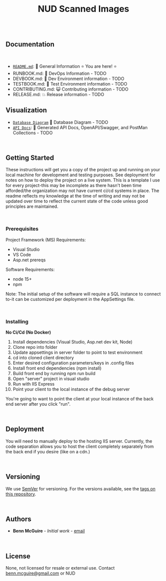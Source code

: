 
<br />
<h1 align="center" style="padding-bottom: 20px">NUD Scanned Images</h1>
<br />

## Documentation

<br />

   - [`README.md`](README.md): 👀 General Information  ⭐ You are here! ⭐
   - RUNBOOK.md: 🤖 DevOps Information - TODO
   - DEVBOOK.md: 👾 Dev Environment information - TODO
   - TESTBOOK.md: 🧪 Test Environment information - TODO
   - CONTRIBUTING.md: 😺 Contributing information - TODO
   - RELEASE.md: 💥 Release information - TODO
 
## Visualization 

   - [`Database Diagram`](https://dbdiagram.io/d/) 📑 Database Diagram - TODO
   - [`API Docs`](/docs): 📝 Generated API Docs, OpenAPI/Swagger, and PostMan Collections - TODO

<br />

## Getting Started

These instructions will get you a copy of the project up and running on your local machine for development and testing purposes. See deployment for notes on how to deploy the project on a live system. This is a template I use for every project-this may be incomplete as there hasn't been time afforded/the organization may not have current ci/cd systems in place. The readme reflects my knowledge at the time of writing and may not be updated over time to reflect the current state of the code unless good principles are maintained.

<br />

### Prerequisites

Project Framework (MS) Requirements:

 - Visual Studio
 - VS Code
 - Asp.net prereqs

Software Requirements:

 - node 15+
 - npm


Note: The initial setup of the software will require a SQL instance to connect to-it can be customized per deployment in the AppSettings file. 

<br />

### Installing

**No Ci/Cd (No Docker)**

 1. Install dependencies (Visual Studio, Asp.net dev kit, Node)
 1. Clone repo into folder
 1. Update appsettings in server folder to point to test environment
 1. cd into cloned client directory
 1. Enter desired configuration parameters/keys in .config files
 1. Install front end dependencies (npm install)
 1. Build front end by running npm run build
 1. Open "server" project in visual studio
 1. Run with IIS Express
 1. Point your client to the local instance of the debug server

You're going to want to point the client at your local instance of the back end server after you click "run".

<br />

## Deployment

You will need to manually deploy to the hosting IIS server. Currently, the code separation allows you to host the client completely separately from the back end if you desire (like on a cdn.)

<br />

## Versioning

We use [SemVer](http://semver.org/) for versioning. For the versions available, see the [tags on this repository](#).

<br />

## Authors

* **Benn McGuire** - *Initial work* - [email](mailto:benn.mcguire@gmail.com)

<br />

## License
None, not licensed for resale or external use. Contact benn.mcguire@gmail.com or NUD